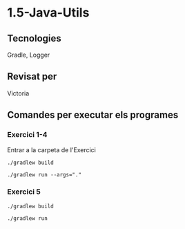 # 1.5-Java-Utils

## Tecnologies
Gradle, Logger
## Revisat per
Victoria

## Comandes per executar els programes
### Exercici 1-4
Entrar a la carpeta de l'Exercici

```./gradlew build```

```./gradlew run --args="."```

### Exercici 5

```./gradlew build```

```./gradlew run```
